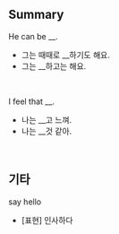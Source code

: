 ## Summary

He can be __.
- 그는 때때로 __하기도 해요.
- 그는 __하고는 해요.

<br>

I feel that __.
- 나는 __고 느껴.
- 나는 __것 같아.

<br>

## 기타

say hello
- [표현] 인사하다
